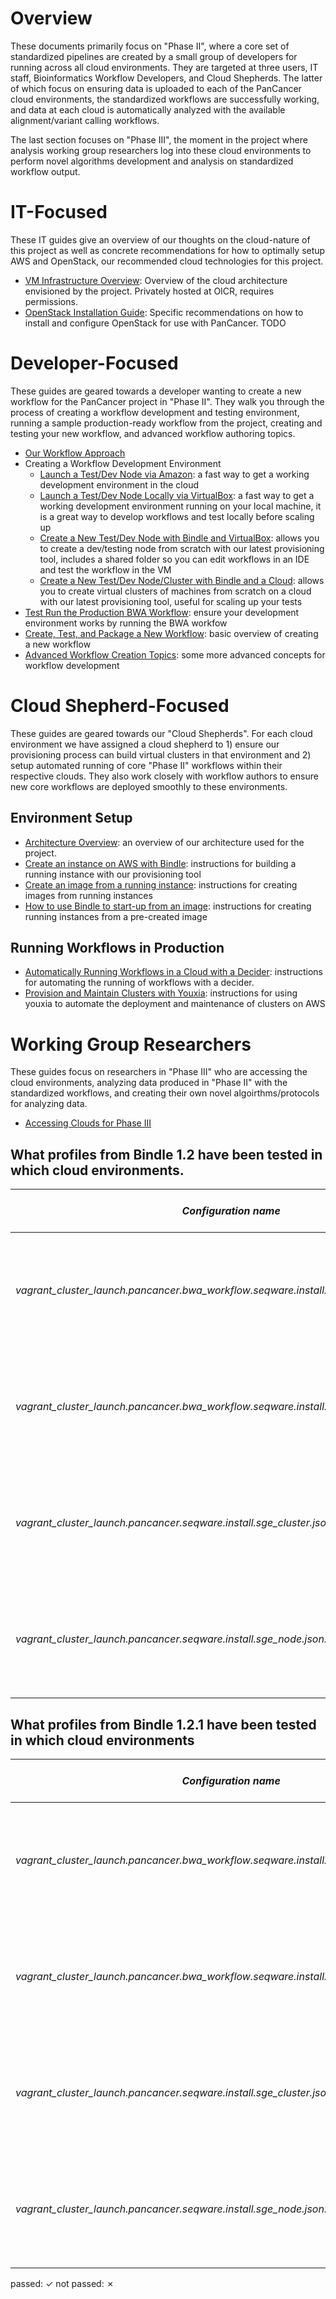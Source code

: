 # Overview

These documents primarily focus on "Phase II", where a core set of standardized pipelines are created by a small group of developers for running across all cloud environments.  They are targeted at three users, IT staff, Bioinformatics Workflow Developers, and Cloud Shepherds.  The latter of which focus on ensuring data is uploaded to each of the PanCancer cloud environments, the standardized workflows are successfully working, and data at each cloud is automatically analyzed with the available alignment/variant calling workflows.

The last section focuses on "Phase III", the moment in the project where analysis working group researchers log into these cloud environments to perform novel algorithms development and analysis on standardized workflow output.

# IT-Focused

These IT guides give an overview of our thoughts on the cloud-nature of this project as well as concrete recommendations for how to optimally setup AWS and OpenStack, our recommended cloud technologies for this project.

* [VM Infrastructure Overview](https://wiki.oicr.on.ca/display/PANCANCER/PanCancer+VM+Deployment+Guide): Overview of the cloud architecture envisioned by the project. Privately hosted at OICR, requires permissions. 
* [OpenStack Installation Guide](openstack_install.md): Specific recommendations on how to install and configure OpenStack for use with PanCancer. TODO

# Developer-Focused

These guides are geared towards a developer wanting to create a new workflow for the PanCancer project in "Phase II".  They walk you through the process of creating a workflow development and testing environment, running a sample production-ready workflow from the project, creating and testing your new workflow, and advanced workflow authoring topics.

* [Our Workflow Approach](workflow_approach.md)
* Creating a Workflow Development Environment
    * [Launch a Test/Dev Node via Amazon](dev_node_ami.md): a fast way to get a working development environment in the cloud
    * [Launch a Test/Dev Node Locally via VirtualBox](dev_node_ova.md): a fast way to get a working development environment running on your local machine, it is a great way to develop workflows and test locally before scaling up
    * [Create a New Test/Dev Node with Bindle and VirtualBox](dev_node_ova_shared.md): allows you to create a dev/testing node from scratch with our latest provisioning tool, includes a shared folder so you can edit workflows in an IDE and test the workflow in the VM
    * [Create a New Test/Dev Node/Cluster with Bindle and a Cloud](prod_cluster_with_bindle.md): allows you to create virtual clusters of machines from scratch on a cloud with our latest provisioning tool, useful for scaling up your tests
* [Test Run the Production BWA Workflow](run_bwa.md): ensure your development environment works by running the BWA workfow
* [Create, Test, and Package a New Workflow](create_workflow.md): basic overview of creating a new workflow
* [Advanced Workflow Creation Topics](advanced_workflows.md): some more advanced concepts for workflow development

# Cloud Shepherd-Focused

These guides are geared towards our "Cloud Shepherds".  For each cloud environment we have assigned a cloud shepherd to 1) ensure our provisioning process can build virtual clusters in that environment and 2) setup automated running of core "Phase II" workflows within their respective clouds. They also work closely with workflow authors to ensure new core workflows are deployed smoothly to these environments.

## Environment Setup

* [Architecture Overview](architecture-overview.md): an overview of our architecture used for the project.
* [Create an instance on AWS with Bindle](prod_instance_with_bindle.md): instructions for building a running instance with our provisioning tool
* [Create an image from a running instance](image_instance.md): instructions for creating images from running instances
* [How to use Bindle to start-up from an image](instance_from_image_with_bindle.md): instructions for creating running instances from a pre-created image

## Running Workflows in Production

* [Automatically Running Workflows in a Cloud with a Decider](run_bwa_with_decider.md): instructions for automating the running of workflows with a decider.
* [Provision and Maintain Clusters with Youxia](youxia.md): instructions for using youxia to automate the deployment and maintenance of clusters on AWS

# Working Group Researchers

These guides focus on researchers in "Phase III" who are accessing the cloud environments, analyzing data produced in "Phase II" with the standardized workflows, and creating their own novel algoirthms/protocols for analyzing data.

* [Accessing Clouds for Phase III](researchers_accessing_clouds.md)

## What profiles from Bindle 1.2 have been tested in which cloud environments.

| *Configuration name*  | VirtualBox | AWS      | vCloud (London) | OpenStack (Toronto)  | OpenStack (Icehouse-Toronto) | OpenStack (Chicago) | OpenStack (Heidelberg) | OpenStack (Seoul) | Tokyo | Barcelona |
|-----|:----------:|:--------:|:---------:|:------:|:--------:|:--:|:--:|:--:|:--:|:--:|
|*vagrant_cluster_launch.pancancer.bwa_workflow.seqware.install.sge_cluster.json.template* | NA | &#x2713; Vagrant 1.6.3, vagrant-aws (0.4.1), Ubuntu 12.04, Amish | &#x2713; Vagrant 1.6.3, vagrant-openstack-plugin (0.3.3), Ubuntu 12.04, Adam | &#x2713; Vagrant 1.6.3, vagrant-openstack-plugin (0.7.0), Ubuntu 12.04, Amish | &#x2713; Vagrant 1.6.3, vagrant-openstack-plugin (0.7.0), Ubuntu 12.04, Amish | &#x2713; Vagrant 1.6.3, vagrant-openstack-plugin (0.7.0), Ubuntu 12.04, Brian | &#x2713; Vagrant 1.6.3, vagrant-openstack-plugin (0.7.0), Ubuntu 12.04, Wei  |  &#x2717; Vagrant 1.6.3, vagrant-openstack-plugin (0.7.0), Ubuntu 12.04, Wei| | |
|*vagrant_cluster_launch.pancancer.bwa_workflow.seqware.install.sge_node.json.template* | &#x2713; Vagrant 1.3.5, MacOSX, Brian | &#x2713; Vagrant 1.6.3, vagrant-aws (0.4.1), Ubuntu 12.04, Amish | &#x2713; Vagrant 1.6.3, vagrant-openstack-plugin (0.3.3), Ubuntu 12.04, Adam | &#x2713; Vagrant 1.6.3, vagrant-openstack-plugin (0.7.0), Ubuntu 12.04, Amish | &#x2713; Vagrant 1.6.3, vagrant-openstack-plugin (0.7.0), Ubuntu 12.04, Amish | &#x2713; Vagrant 1.6.3, vagrant-openstack-plugin (0.7.0), Ubuntu 12.04, Brian | &#x2713; Vagrant 1.6.3, vagrant-openstack-plugin (0.7.0), Ubuntu 12.04, Wei  |  &#x2717; Vagrant 1.6.3, vagrant-openstack-plugin (0.7.0), Ubuntu 12.04, Wei| | |
|*vagrant_cluster_launch.pancancer.seqware.install.sge_cluster.json.template* | NA | &#x2713; Vagrant 1.6.3, vagrant-aws (0.4.1), Ubuntu 12.04, Amish | &#x2713; Vagrant 1.6.3, vagrant-openstack-plugin (0.3.3), Ubuntu 12.04, Adam | &#x2713; Vagrant 1.6.3, vagrant-openstack-plugin (0.7.0), Ubuntu 12.04, Amish| &#x2713; Vagrant 1.6.3, vagrant-openstack-plugin (0.7.0), Ubuntu 12.04, Amish | &#x2713; Vagrant 1.6.3, vagrant-openstack-plugin (0.7.0), Ubuntu 12.04, Brian | &#x2713; Vagrant 1.6.3, vagrant-openstack-plugin (0.7.0), Ubuntu 12.04, Wei  |  &#x2717; Vagrant 1.6.3, vagrant-openstack-plugin (0.7.0), Ubuntu 12.04, Wei| | |
|*vagrant_cluster_launch.pancancer.seqware.install.sge_node.json.template* |  &#x2713; Vagrant 1.3.5, MacOSX, Brian | &#x2713; Vagrant 1.6.3, vagrant-aws (0.4.1), Ubuntu 12.04, Amish | &#x2713; Vagrant 1.6.3, vagrant-openstack-plugin (0.3.3), Ubuntu 12.04, Adam | &#x2713; Vagrant 1.6.3, vagrant-openstack-plugin (0.7.0), Ubuntu 12.04, Amish | &#x2713; Vagrant 1.6.3, vagrant-openstack-plugin (0.7.0), Ubuntu 12.04, Amish | &#x2713; Vagrant 1.6.3, vagrant-openstack-plugin (0.7.0), Ubuntu 12.04, Brian | &#x2713; Vagrant 1.6.3, vagrant-openstack-plugin (0.7.0), Ubuntu 12.04, Wei |  &#x2717; Vagrant 1.6.3, vagrant-openstack-plugin (0.7.0), Ubuntu 12.04, Wei| | |

## What profiles from Bindle 1.2.1 have been tested in which cloud environments

| *Configuration name*  | VirtualBox | AWS      | vCloud (London) | OpenStack (Toronto)  | OpenStack (Icehouse-Toronto) | OpenStack (Chicago) | OpenStack (Heidelberg) | OpenStack (Seoul) | Tokyo | Barcelona |
|-----|:----------:|:--------:|:---------:|:------:|:--------:|:--:|:--:|:--:|:--:|:--:|
|*vagrant_cluster_launch.pancancer.bwa_workflow.seqware.install.sge_cluster.json.template* | NA | &#x2713; Vagrant 1.6.3, vagrant-aws (0.5.0), Ubuntu 12.04, Amish |  |  | &#x2713; Vagrant 1.6.3, vagrant-openstack-plugin (0.7.0), Ubuntu 12.04, Amish |  |  |  | | |
|*vagrant_cluster_launch.pancancer.bwa_workflow.seqware.install.sge_node.json.template* | | &#x2713; Vagrant 1.6.3, vagrant-aws (0.5.0), Ubuntu 12.04, Amish | | | &#x2713; Vagrant 1.6.3, vagrant-openstack-plugin (0.7.0), Ubuntu 12.04, Amish |  |  |  |  |  |
|*vagrant_cluster_launch.pancancer.seqware.install.sge_cluster.json.template* | NA | &#x2713; Vagrant 1.6.3, vagrant-aws (0.5.0), Ubuntu 12.04, Amish | | | &#x2713; Vagrant 1.6.3, vagrant-openstack-plugin (0.7.0), Ubuntu 12.04, Amish |  |  |  |  |  |
|*vagrant_cluster_launch.pancancer.seqware.install.sge_node.json.template* |  | &#x2713; Vagrant 1.6.3, vagrant-aws (0.5.0), Ubuntu 12.04, Amish |  |  | &#x2713; Vagrant 1.6.3, vagrant-openstack-plugin (0.7.0), Ubuntu 12.04, Amish |  |  |  |  |  |

passed: &#x2713; not passed: &#x2717;

